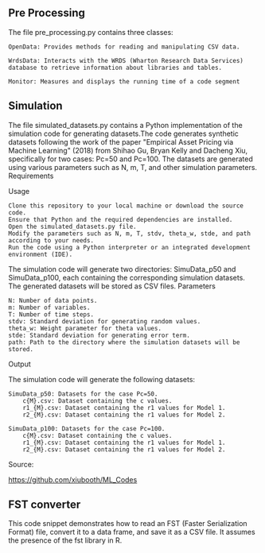 
## Pre Processing
The file pre_processing.py contains three classes:

    OpenData: Provides methods for reading and manipulating CSV data.

    WrdsData: Interacts with the WRDS (Wharton Research Data Services) database to retrieve information about libraries and tables.

    Monitor: Measures and displays the running time of a code segment


## Simulation

The file simulated_datasets.py contains a Python implementation of the simulation code for generating datasets.The code generates synthetic datasets following the work of the paper "Empirical Asset Pricing via Machine Learning" (2018) from  Shihao Gu, Bryan Kelly and Dacheng Xiu, specifically for two cases: Pc=50 and Pc=100. The datasets are generated using various parameters such as N, m, T, and other simulation parameters.
Requirements

Usage

    Clone this repository to your local machine or download the source code.
    Ensure that Python and the required dependencies are installed.
    Open the simulated_datasets.py file.
    Modify the parameters such as N, m, T, stdv, theta_w, stde, and path according to your needs.
    Run the code using a Python interpreter or an integrated development environment (IDE).

The simulation code will generate two directories: SimuData_p50 and SimuData_p100, each containing the corresponding simulation datasets. The generated datasets will be stored as CSV files.
Parameters

    N: Number of data points.
    m: Number of variables.
    T: Number of time steps.
    stdv: Standard deviation for generating random values.
    theta_w: Weight parameter for theta values.
    stde: Standard deviation for generating error term.
    path: Path to the directory where the simulation datasets will be stored.

Output

The simulation code will generate the following datasets:

    SimuData_p50: Datasets for the case Pc=50.
        c{M}.csv: Dataset containing the c values.
        r1_{M}.csv: Dataset containing the r1 values for Model 1.
        r2_{M}.csv: Dataset containing the r1 values for Model 2.

    SimuData_p100: Datasets for the case Pc=100.
        c{M}.csv: Dataset containing the c values.
        r1_{M}.csv: Dataset containing the r1 values for Model 1.
        r2_{M}.csv: Dataset containing the r1 values for Model 2.

Source:

https://github.com/xiubooth/ML_Codes

## FST converter

This code snippet demonstrates how to read an FST (Faster Serialization Format) file, convert it to a data frame, and save it as a CSV file. It assumes the presence of the fst library in R.